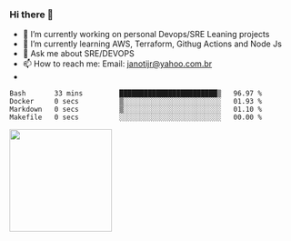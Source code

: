 ### Hi there 👋


- 🔭 I’m currently working on personal Devops/SRE Leaning projects
- 🌱 I’m currently learning AWS, Terraform, Githug Actions and Node Js
- 💬 Ask me about SRE/DEVOPS
- 📫 How to reach me: Email: janotijr@yahoo.com.br
- 
<!--START_SECTION:waka-->

```text
Bash       33 mins         ████████████████████████▒   96.97 %
Docker     0 secs          ▒░░░░░░░░░░░░░░░░░░░░░░░░   01.93 %
Markdown   0 secs          ▒░░░░░░░░░░░░░░░░░░░░░░░░   01.10 %
Makefile   0 secs          ░░░░░░░░░░░░░░░░░░░░░░░░░   00.00 %
```

<!--END_SECTION:waka-->

<img height="180em" src="https://github-readme-stats.vercel.app/api?username=janoti&show_icons=true&hide_border=true&&count_private=true&include_all_commits=true" />
